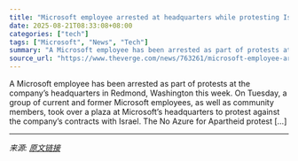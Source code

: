 ```yaml
---
title: "Microsoft employee arrested at headquarters while protesting Israel contracts"
date: 2025-08-21T08:33:08+08:00
categories: ["tech"]
tags: ["Microsoft", "News", "Tech"]
summary: "A Microsoft employee has been arrested as part of protests at the company’s headquarters in Redmond, Washington this week. On Tuesday, a group of current and former Microsoft employees, as well as com"
source_url: "https://www.theverge.com/news/763261/microsoft-employee-arrested-headquarters-protest-redmond-police"
---
```


A Microsoft employee has been arrested as part of protests at the company’s headquarters in Redmond, Washington this week. On Tuesday, a group of current and former Microsoft employees, as well as community members, took over a plaza at Microsoft’s headquarters to protest against the company’s contracts with Israel. The No Azure for Apartheid protest [&#8230;]

---

*来源: [原文链接](https://www.theverge.com/news/763261/microsoft-employee-arrested-headquarters-protest-redmond-police)*
